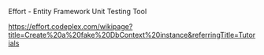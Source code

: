 ﻿
Effort - Entity Framework Unit Testing Tool

https://effort.codeplex.com/wikipage?title=Create%20a%20fake%20DbContext%20instance&referringTitle=Tutorials